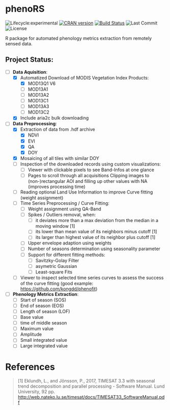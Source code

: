 # phenoRS

![Lifecycle:experimental](https://img.shields.io/badge/lifecycle-experimental-orange.svg) 
[![CRAN version](https://www.r-pkg.org/badges/version/phenoRS)](https://CRAN.R-project.org/package=phenoRS)
[![Build Status](https://travis-ci.org/SandroGroth/phenoRS.svg?branch=master)](https://travis-ci.org//SandroGroth/phenoRS)
![Last Commit](https://img.shields.io/github/last-commit/SandroGroth/phenoRS/develop)
![License](https://img.shields.io/github/license/SandroGroth/phenoRS)

R package for automated phenology metrics extraction from remotely sensed data.

## Project Status:

- [ ] **Data Aquisition**:
    - [x] Automatized Download of MODIS Vegetation Index Products:
        - [x] MOD13Q1 V6
        - [ ] MOD13A1
        - [ ] MOD13A2  
        - [ ] MOD13C1
        - [ ] MOD13A3
        - [ ] MOD13C2
    - [x] Include aria2c bulk downloading
- [ ] **Data Preprocessing**:
    - [x] Extraction of data from .hdf archive
        - [x] NDVI
        - [x] EVI
        - [x] QA
        - [x] DOY
    - [x] Mosaicing of all tiles with similar DOY
    - [ ] Inspection of the downloaded records using custom visualizations:
        - [ ] Viewer with clickable pixels to see Band-Infos at one glance
        - [ ] Pages to scroll through all acquisitions
    Clipping images to (non-)rectangular AOI and filling up other values with NA (improves processing time)
    - [ ] Reading optional Land Use Information to improve Curve fitting (weight assignment)
    - [ ] Time Series Preprocessing / Curve Fitting:
        - [ ] Weight assignment using QA-Band
        - [ ] Spikes / Outliers removal, when:
            - [ ] it deviates more than a max deviation from the median in a moving window [1]
            - [ ] its lower than mean value of its neighbors minus cutoff [1]
            - [ ] its larger than highest value of its neighbor plus cutoff [1]
        - [ ] Upper envelope adaption using weights
        - [ ] Number of seasons determination using seasonality parameter
        - [ ] Support for different fitting methods:
            - [ ] Savitzky-Golay Filter
            - [ ] asymetric Gaussian
            - [ ] Least-square Fits
    - [ ] Viewer to inspect selected time series curves to assess the success of the curve fitting (good example: <https://github.com/kongdd/phenofit>)
- [ ] **Phenology Metrics Extraction**:
    - [ ] Start of season (SOS)
    - [ ] End of season (EOS)
    - [ ] Length of season (LOF)
    - [ ] Base value
    - [ ] time of middle season
    - [ ] Maximum value
    - [ ] Amplitude
    - [ ] Small integrated value
    - [ ] Large integrated value

# References

> \[1\] Eklundh, L., and Jönsson, P., 2017, TIMESAT 3.3 with seasonal trend decomposition and parallel processing - Software Manual. Lund University, 92 pp. <http://web.nateko.lu.se/timesat/docs/TIMESAT33_SoftwareManual.pdf>
